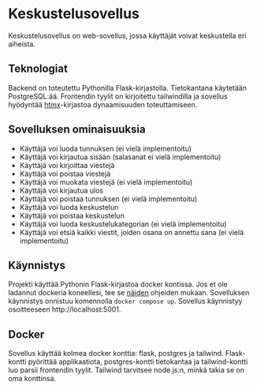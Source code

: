 # Keskustelusovellus

Keskustelusovellus on web-sovellus, jossa käyttäjät voivat keskustella eri aiheista.

## Teknologiat

Backend on toteutettu Pythonilla Flask-kirjastolla. Tietokantana käytetään PostgreSQL:ää. Frontendin tyylit on kirjoitettu tailwindilla ja sovellus hyödyntää [htmx](https://htmx.org/)-kirjastoa dynaamisuuden toteuttamiseen.

## Sovelluksen ominaisuuksia

- Käyttäjä voi luoda tunnuksen (ei vielä implementoitu)
- Käyttäjä voi kirjautua sisään (salasanat ei vielä implementoitu)
- Käyttäjä voi kirjoittaa viestejä
- Käyttäjä voi poistaa viestejä
- Käyttäjä voi muokata viestejä (ei vielä implementoitu)
- Käyttäjä voi kirjautua ulos
- Käyttäjä voi poistaa tunnuksen (ei vielä implementoitu)
- Käyttäjä voi luoda keskustelun
- Käyttäjä voi poistaa keskustelun
- Käyttäjä voi luoda keskustelukategorian (ei vielä implementoitu)
- Käyttäjä voi etsiä kaikki viestit, joiden osana on annettu sana (ei vielä implementoitu)

## Käynnistys

Projekti käyttää Pythonin Flask-kirjastoa docker kontissa. Jos et ole ladannut dockeria koneellesi, tee se [näiden](https://docs.docker.com/engine/install/) ohjeiden mukaan. Sovelluksen käynnistys onnistuu komennolla `docker compose up`. Sovellus käynnistyy osoitteeseen http://localhost:5001.

## Docker

Sovellus käyttää kolmea docker konttia: flask, postgres ja tailwind. Flask-kontti pyörittää applikaatiota, postgres-kontti tietokantaa ja tailwind-kontti luo parsii frontendin tyylit. Tailwind tarvitsee node.js:n, minkä takia se on oma konttinsa.
